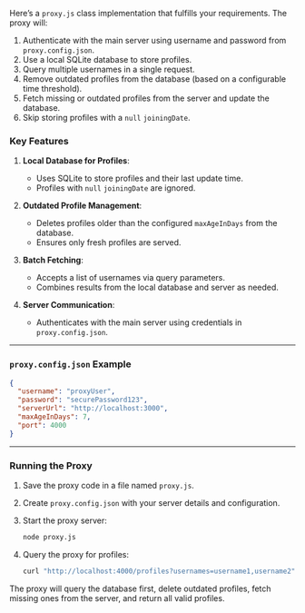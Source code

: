 

Here’s a `proxy.js` class implementation that fulfills your requirements. The proxy will:

1. Authenticate with the main server using username and password from `proxy.config.json`.
2. Use a local SQLite database to store profiles.
3. Query multiple usernames in a single request.
4. Remove outdated profiles from the database (based on a configurable time threshold).
5. Fetch missing or outdated profiles from the server and update the database.
6. Skip storing profiles with a `null` `joiningDate`.

### Key Features

1. **Local Database for Profiles**:
   - Uses SQLite to store profiles and their last update time.
   - Profiles with `null` `joiningDate` are ignored.

2. **Outdated Profile Management**:
   - Deletes profiles older than the configured `maxAgeInDays` from the database.
   - Ensures only fresh profiles are served.

3. **Batch Fetching**:
   - Accepts a list of usernames via query parameters.
   - Combines results from the local database and server as needed.

4. **Server Communication**:
   - Authenticates with the main server using credentials in `proxy.config.json`.

---

### `proxy.config.json` Example

```json
{
  "username": "proxyUser",
  "password": "securePassword123",
  "serverUrl": "http://localhost:3000",
  "maxAgeInDays": 7,
  "port": 4000
}
```

---

### Running the Proxy

1. Save the proxy code in a file named `proxy.js`.
2. Create `proxy.config.json` with your server details and configuration.
3. Start the proxy server:

   ```bash
   node proxy.js
   ```

4. Query the proxy for profiles:

   ```bash
   curl "http://localhost:4000/profiles?usernames=username1,username2"
   ```

The proxy will query the database first, delete outdated profiles, fetch missing ones from the server, and return all valid profiles. 